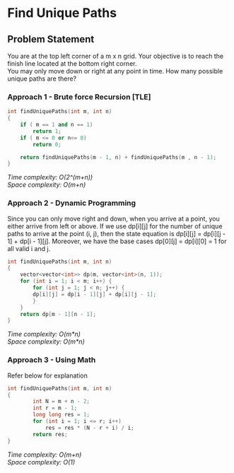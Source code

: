 # Find Unique Paths

## Problem Statement
You are at the top left corner of a m x n grid. Your objective is to reach the finish line located at the bottom right corner.   
You may only move down or right at any point in time. How many possible unique paths are there?

### Approach 1 - Brute force Recursion [TLE]   
```cpp
int findUniquePaths(int m, int n)
{
	if ( m == 1 and n == 1) 
		return 1;
	if ( m <= 0 or n<= 0) 
		return 0;

	return findUniquePaths(m - 1, n) + findUniquePaths(m , n - 1); 
}
```
*Time complexity: O(2^(m+n))*   
*Space complexity: O(m+n)*

### Approach 2 - Dynamic Programming 
Since you can only move right and down, when you arrive at a point, you either arrive from left or above. If we use dp[i][j] for the number of unique paths to arrive at the point (i, j), then the state equation is dp[i][j] = dp[i][j - 1] + dp[i - 1][j]. Moreover, we have the base cases dp[0][j] = dp[i][0] = 1 for all valid i and j.
```cpp
int findUniquePaths(int m, int n)
{
	vector<vector<int>> dp(m, vector<int>(n, 1));
	for (int i = 1; i < m; i++) {
	    for (int j = 1; j < n; j++) {
		dp[i][j] = dp[i - 1][j] + dp[i][j - 1];
	    }
	}
	return dp[m - 1][n - 1];
}
```
*Time complexity: O(m\*n)*   
*Space complexity: O(m\*n)*

### Approach 3 - Using Math
Refer below for explanation
```cpp
int findUniquePaths(int m, int n)
{
        int N = m + n - 2;
        int r = m - 1;
        long long res = 1;
        for (int i = 1; i <= r; i++)
            res = res * (N - r + i) / i;
        return res;
}
```
*Time complexity: O(m+n)*  
*Space complexity: O(1)*

